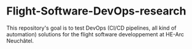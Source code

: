 # Flight-Software-DevOps-research
This repository's goal is to test DevOps (CI/CD pipelines, all kind of automation) solutions for the flight software developpement at HE-Arc Neuchâtel.
